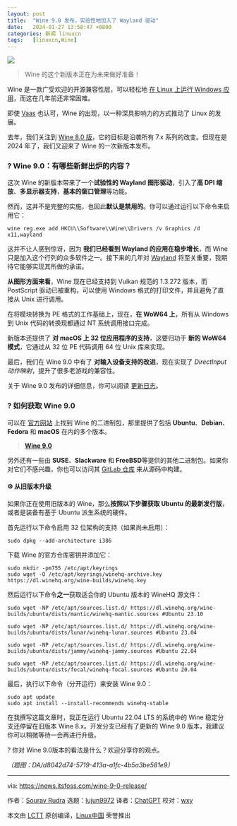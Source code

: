 ```yaml
---
layout: post
title:	"Wine 9.0 发布，实验性地加入了 Wayland 驱动"
date:	2024-01-27 13:58:47 +0800 
categories:	新闻 linuxcn 
tags:	[linuxcn,Wine]
---
```



![](/Asserts/Images//attachment/album/202401/27/135710uz5az55e9qj5mgc6.jpg)



> 
> Wine 的这个新版本正在为未来做好准备！
> 
> 
> 


Wine 是一款广受欢迎的开源兼容性层，可以轻松地 [在 Linux 上运行 Windows 应用](https://itsfoss.com/use-windows-applications-linux/)，而这在几年前还非常困难。


即使 [Vaas](https://en.wikipedia.org/wiki/Vaas_Montenegro) 也认可，Wine 的出现，以一种深具影响力的方式推动了 Linux 的发展。


去年，我们关注到 [Wine 8.0 版](https://news.itsfoss.com/wine-8-0-release/)，它的目标是沿袭所有 7.x 系列的改变。但现在是 2024 年了，我们又迎来了 Wine 的一次新版本发布。


### ? Wine 9.0：有哪些新鲜出炉的内容？


这次 Wine 的新版本带来了一个**试验性的 Wayland 图形驱动**，引入了**高 DPI 缩放**、**多显示器支持**，**基本的窗口管理**等功能。


然而，这并不是完整的实施，也因此**默认是禁用的**。你可以通过运行以下命令来启用它：



```
wine reg.exe add HKCU\\Software\\Wine\\Drivers /v Graphics /d x11,wayland

```

这并不让人感到惊讶，因为 **我们已经看到 Wayland 的应用在稳步增长**，而 Wine 只是加入这个行列的众多软件之一。接下来的几年对 [Wayland](https://wayland.freedesktop.org/) 将至关重要，我期待它能够实现其所做的承诺。


**从图形方面来看**，Wine 现在已经支持到 Vulkan 规范的 1.3.272 版本，而 PostScript 驱动已被重构，可以使用 Windows 格式的打印文件，并且避免了直接从 Unix 进行调用。


在将模块转换为 PE 格式的工作基础上，现在，**在 WoW64 上**，所有从 Windows 到 Unix 代码的转换现都通过 NT 系统调用接口完成。


新版本还提供了 **对 macOS 上 32 位应用程序的支持**，这要归功于 **新的 WoW64 模式**，它通过从 32 位 PE 代码调用 64 位 Unix 库来实现。


最后，我们在 Wine 9.0 中有了 **对输入设备支持的改进**，现在实现了 *DirectInput 动作映射*，提升了很多老游戏的兼容性。


关于 Wine 9.0 发布的详细信息，你可以阅读 [更新日志](https://gitlab.winehq.org/wine/wine/-/releases/wine-9.0)。


### ? 如何获取 Wine 9.0


可以在 [官方网站](https://wiki.winehq.org/Download) 上找到 Wine 的二进制包，那里提供了包括 **Ubuntu**、**Debian**、**Fedora** 和 **macOS** 在内的多个版本。



> 
> **[Wine 9.0](https://wiki.winehq.org/Download)**
> 
> 
> 


另外还有一些由 **SUSE**、**Slackware** 和 **FreeBSD**等提供的其他二进制包。如果你对它们不感兴趣，你也可以访问其 [GitLab 仓库](https://gitlab.winehq.org/wine/wine/) 来从源码中构建。


#### ⚙️ 从旧版本升级


如果你正在使用旧版本的 Wine，那么**按照以下步骤获取 Ubuntu 的最新发行版**，或者是装备有基于 Ubuntu 派生系统的硬件。


首先运行以下命令启用 32 位架构的支持（如果尚未启用）：



```
sudo dpkg --add-architecture i386

```

下载 Wine 的官方仓库密钥并添加它：



```
sudo mkdir -pm755 /etc/apt/keyrings
sudo wget -O /etc/apt/keyrings/winehq-archive.key https://dl.winehq.org/wine-builds/winehq.key

```

然后运行以下命令**之一**获取适合你的 Ubuntu 版本的 WineHQ 源文件：



```
sudo wget -NP /etc/apt/sources.list.d/ https://dl.winehq.org/wine-builds/ubuntu/dists/mantic/winehq-mantic.sources #Ubuntu 23.10

sudo wget -NP /etc/apt/sources.list.d/ https://dl.winehq.org/wine-builds/ubuntu/dists/lunar/winehq-lunar.sources #Ubuntu 23.04

sudo wget -NP /etc/apt/sources.list.d/ https://dl.winehq.org/wine-builds/ubuntu/dists/jammy/winehq-jammy.sources #Ubuntu 22.04

sudo wget -NP /etc/apt/sources.list.d/ https://dl.winehq.org/wine-builds/ubuntu/dists/focal/winehq-focal.sources #Ubuntu 20.04

```

最后，执行以下命令（分开运行）来安装 Wine 9.0：



```
sudo apt update
sudo apt install --install-recommends winehq-stable

```

在我撰写这篇文章时，我正在运行 Ubuntu 22.04 LTS 的系统中的 Wine 稳定分支还停留在旧版本 Wine 8.x。开发分支已经有了更新的 Wine 9.0 版本，我建议你可以稍微等待一会再进行升级。


? 你对 Wine 9.0版本的看法是什么？欢迎分享你的观点。


*（题图：DA/d8042d74-5719-413a-a1fc-4b5a3be581e9）*




---


via: <https://news.itsfoss.com/wine-9-0-release/>


作者：[Sourav Rudra](https://news.itsfoss.com/author/sourav/) 选题：[lujun9972](https://github.com/lujun9972) 译者：[ChatGPT](https://linux.cn/lctt/ChatGPT) 校对：[wxy](https://github.com/wxy)


本文由 [LCTT](https://github.com/LCTT/TranslateProject) 原创编译，[Linux中国](https://linux.cn/) 荣誉推出
